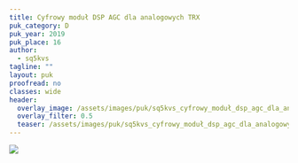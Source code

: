 ```yaml
---
title: Cyfrowy moduł DSP AGC dla analogowych TRX
puk_category: D
puk_year: 2019
puk_place: 16
author: 
  - sq5kvs
tagline: ""
layout: puk
proofread: no
classes: wide
header:
  overlay_image: /assets/images/puk/sq5kvs_cyfrowy_moduł_dsp_agc_dla_analogowych_trx.jpg
  overlay_filter: 0.5
  teaser: /assets/images/puk/sq5kvs_cyfrowy_moduł_dsp_agc_dla_analogowych_trx.jpg
---
```






 






![](assets/img/work-in-progress.jpg) 




 


